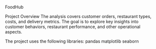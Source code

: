 FoodHub

Project Overview
The analysis covers customer orders, restaurant types, costs, and delivery metrics. 
The goal is to explore key insights into customer behaviors, restaurant performance, and other operational aspects.

The project uses the following libraries:
pandas
matplotlib
seaborn
